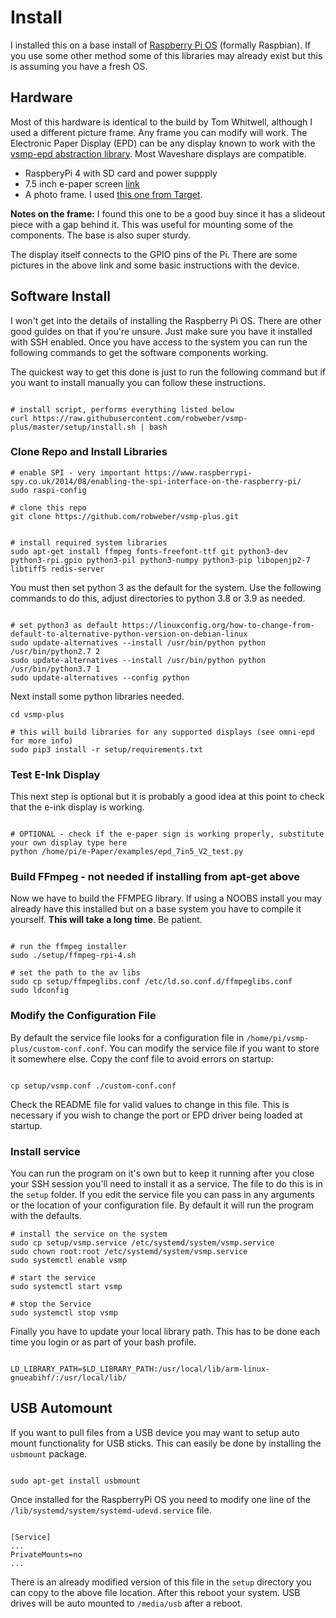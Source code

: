 # Install

I installed this on a base install of [Raspberry Pi OS](https://www.raspberrypi.org/downloads/) (formally Raspbian). If you use some other method some of this libraries may already exist but this is assuming you have a fresh OS.

## Hardware

Most of this hardware is identical to the build by Tom Whitwell, although I used a different picture frame. Any frame you can modify will work. The Electronic Paper Display (EPD) can be any display known to work with the [vsmp-epd abstraction library](https://github.com/robweber/vsmp-epd). Most Waveshare displays are compatible.

* RaspberyPi 4 with SD card and power suppply
* 7.5 inch e-paper screen [link](https://www.waveshare.com/product/displays/e-paper/epaper-1/7.5inch-e-paper-hat.htm)
* A photo frame. I used [this one from Target](https://www.target.com/p/5-34-x-7-34-picture-holder-frame-black-room-essentials-8482/-/A-77656810#lnk=sametab).

__Notes on the frame:__ I found this one to be a good buy since it has a slideout piece with a gap behind it. This was useful for mounting some of the components. The base is also super sturdy.

The display itself connects to the GPIO pins of the Pi. There are some pictures in the above link and some basic instructions with the device.

## Software Install

I won't get into the details of installing the Raspberry Pi OS. There are other good guides on that if you're unsure. Just make sure you have it installed with SSH enabled. Once you have access to the system you can run the following commands to get the software components working.

The quickest way to get this done is just to run the following command but if you want to install manually you can follow these instructions.

```

# install script, performs everything listed below
curl https://raw.githubusercontent.com/robweber/vsmp-plus/master/setup/install.sh | bash

```

### Clone Repo and Install Libraries
```
# enable SPI - very important https://www.raspberrypi-spy.co.uk/2014/08/enabling-the-spi-interface-on-the-raspberry-pi/
sudo raspi-config

# clone this repo
git clone https://github.com/robweber/vsmp-plus.git


# install required system libraries
sudo apt-get install ffmpeg fonts-freefont-ttf git python3-dev python3-rpi.gpio python3-pil python3-numpy python3-pip libopenjp2-7 libtiff5 redis-server

```

You must then set python 3 as the default for the system. Use the following commands to do this, adjust directories to python 3.8 or 3.9 as needed.

```

# set python3 as default https://linuxconfig.org/how-to-change-from-default-to-alternative-python-version-on-debian-linux
sudo update-alternatives --install /usr/bin/python python /usr/bin/python2.7 2
sudo update-alternatives --install /usr/bin/python python /usr/bin/python3.7 1
sudo update-alternatives --config python

```

Next install some python libraries needed.

```
cd vsmp-plus

# this will build libraries for any supported displays (see omni-epd for more info)
sudo pip3 install -r setup/requirements.txt

```

### Test E-Ink Display
This next step is optional but it is probably a good idea at this point to check that the e-ink display is working.

```

# OPTIONAL - check if the e-paper sign is working properly, substitute your own display type here
python /home/pi/e-Paper/examples/epd_7in5_V2_test.py

```

### Build FFmpeg - not needed if installing from apt-get above
Now we have to build the FFMPEG library. If using a NOOBS install you may already have this installed but on a base system you have to compile it yourself. __This will take a long time__. Be patient.

```

# run the ffmpeg installer
sudo ./setup/ffmpeg-rpi-4.sh

# set the path to the av libs
sudo cp setup/ffmpeglibs.conf /etc/ld.so.conf.d/ffmpeglibs.conf
sudo ldconfig

```

### Modify the Configuration File

By default the service file looks for a configuration file in `/home/pi/vsmp-plus/custom-conf.conf`. You can modify the service file if you want to store it somewhere else. Copy the conf file to avoid errors on startup:

```

cp setup/vsmp.conf ./custom-conf.conf

```

Check the README file for valid values to change in this file. This is necessary if you wish to change the port or EPD driver being loaded at startup.

### Install service

You can run the program on it's own but to keep it running after you close your SSH session you'll need to install it as a service. The file to do this is in the ```setup``` folder. If you edit the service file you can pass in any arguments or the location of your configuration file. By default it will run the program with the defaults.

```
# install the service on the system
sudo cp setup/vsmp.service /etc/systemd/system/vsmp.service
sudo chown root:root /etc/systemd/system/vsmp.service
sudo systemctl enable vsmp

# start the service
sudo systemctl start vsmp

# stop the Service
sudo systemctl stop vsmp
```

Finally you have to update your local library path. This has to be done each time you login or as part of your bash profile.

```

LD_LIBRARY_PATH=$LD_LIBRARY_PATH:/usr/local/lib/arm-linux-gnueabihf/:/usr/local/lib/

```

## USB Automount

If you want to pull files from a USB device you may want to setup auto mount functionality for USB sticks. This can easily be done by installing the ```usbmount``` package.

```

sudo apt-get install usbmount

```

Once installed for the RaspberryPi OS you need to modify one line of the ```/lib/systemd/system/systemd-udevd.service``` file.

```

[Service]
...
PrivateMounts=no
...

```

There is an already modified version of this file in the ```setup``` directory you can copy to the above file location. After this reboot your system. USB drives will be auto mounted to ```/media/usb``` after a reboot.
